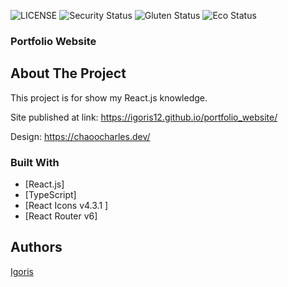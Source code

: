 ![LICENSE](https://img.shields.io/badge/license-MIT-blue.svg?style=flat-square)
![Security Status](https://img.shields.io/security-headers?label=Security&url=https%3A%2F%2Fgithub.com&style=flat-square)
![Gluten Status](https://img.shields.io/badge/Gluten-Free-green.svg)
![Eco Status](https://img.shields.io/badge/ECO-Friendly-green.svg)

### Portfolio Website

## About The Project
This project is for show my React.js knowledge.

Site published at link: https://igoris12.github.io/portfolio_website/

Design: https://chaoocharles.dev/

### Built With
* [React.js]
* [TypeScript]
* [React Icons v4.3.1 ]
* [React Router v6]

## Authors

[Igoris](https://github.com/igoris12)
